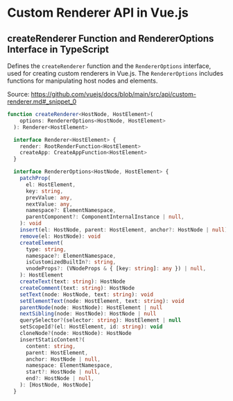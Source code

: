 # Custom Renderer API in Vue.js

## createRenderer Function and RendererOptions Interface in TypeScript

Defines the `createRenderer` function and the `RendererOptions` interface, used for creating custom renderers in Vue.js. The `RendererOptions` includes functions for manipulating host nodes and elements.

Source: https://github.com/vuejs/docs/blob/main/src/api/custom-renderer.md#_snippet_0

```typescript
function createRenderer<HostNode, HostElement>(
    options: RendererOptions<HostNode, HostElement>
  ): Renderer<HostElement>

  interface Renderer<HostElement> {
    render: RootRenderFunction<HostElement>
    createApp: CreateAppFunction<HostElement>
  }

  interface RendererOptions<HostNode, HostElement> {
    patchProp(
      el: HostElement,
      key: string,
      prevValue: any,
      nextValue: any,
      namespace?: ElementNamespace,
      parentComponent?: ComponentInternalInstance | null,
    ): void
    insert(el: HostNode, parent: HostElement, anchor?: HostNode | null): void
    remove(el: HostNode): void
    createElement(
      type: string,
      namespace?: ElementNamespace,
      isCustomizedBuiltIn?: string,
      vnodeProps?: (VNodeProps & { [key: string]: any }) | null,
    ): HostElement
    createText(text: string): HostNode
    createComment(text: string): HostNode
    setText(node: HostNode, text: string): void
    setElementText(node: HostElement, text: string): void
    parentNode(node: HostNode): HostElement | null
    nextSibling(node: HostNode): HostNode | null
    querySelector?(selector: string): HostElement | null
    setScopeId?(el: HostElement, id: string): void
    cloneNode?(node: HostNode): HostNode
    insertStaticContent?(
      content: string,
      parent: HostElement,
      anchor: HostNode | null,
      namespace: ElementNamespace,
      start?: HostNode | null,
      end?: HostNode | null,
    ): [HostNode, HostNode]
  }
```


